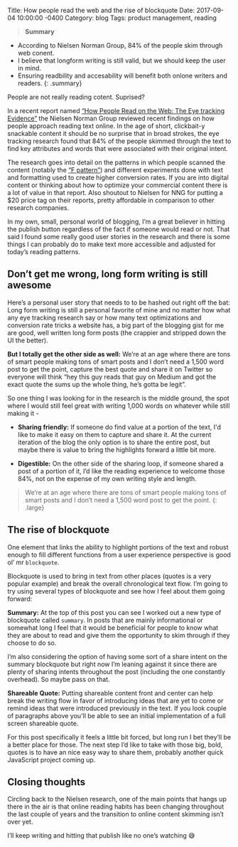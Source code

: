 Title:  How people read the web and the rise of blockquote
Date:   2017-09-04 10:00:00 -0400
Category: blog
Tags: product management, reading

>**Summary**
* According to Nielsen Norman Group, 84% of the people skim through web conent.
* I believe that longform writing is still valid, but we should keep the user in mind.
* Ensuring readbility and accesability will benefit both onlone writers and readers.
{: .summary}

People are not really reading cotent. Suprised?

In a recent report named [“How People Read on the Web: The Eye tracking Evidence”](https://www.nngroup.com/reports/how-people-read-web-eyetracking-evidence/) the Nielsen Norman Group reviewed recent findings on how people approach reading text online. In the age of short, clickbait-y snackable content it should be no surprise that in broad strokes, the eye tracking research found that 84% of the people skimmed through the text to find key attributes and words that were associated with their original intent.

The research goes into detail on the patterns in which people scanned the content (notably the [“F pattern”](https://www.nngroup.com/videos/f-pattern-reading-digital-content/))  and different experiments done with text and formatting used to create higher conversion rates. If you are into digital content or thinking about how to optimize your commercial content there is a lot of value in that report. Also shoutout to Nielsen for NNG for putting a $20 price tag on their reports, pretty affordable in comparison to other research companies.

In my own, small, personal world of blogging, I’m a great believer in hitting the publish button regardless of the fact if someone would read or not.  That said I found some really good user stories in the research and there is some things I can probably do to make text more accessible and adjusted for today’s reading patterns.

## Don’t get me wrong, long form writing is still awesome
Here’s a personal user story that needs to to be hashed out right off the bat: Long form writing is still a personal favorite of mine and no matter how what any eye tracking research say or how many text optimizations and conversion rate tricks a website has, a big part of the blogging gist for me are good, well written long form posts (the crappier and stripped down the UI the better).

**But I totally get the other side as well:** We’re at an age where there are tons of smart people making tons of smart posts and I don’t need a 1,500 word post to get the point, capture the best quote and share it on Twitter so everyone will think “hey this guy reads that guy on Medium and got the exact quote the sums up the whole thing, he’s gotta be legit”.

So one thing I was looking for in the research is the middle ground, the spot where I would still feel great with writing 1,000 words on whatever while still making it -
* **Sharing friendly:** If someone do find value at a portion of the text, I'd like to make it easy on them to capture and share it. At the current iteration of the blog the only option is to share the entire post, but maybe there is value to bring the highlights forward a little bit more.

* **Digestible:** On the other side of the sharing loop, if someone shared a post of a portion of it, I’d like the reading experience to welcome those 84%, not on the expense of my own writing style and length.

> We’re at an age where there are tons of smart people making tons of smart posts and I don’t need a 1,500 word post to get the point.
{: .large}

## The rise of blockquote
One element that links the ability to highlight portions of the text and robust enough to fill different functions from a user experience perspective is good ol’ mr `blockquote`.

Blockquote is used to bring in text from other places (quotes is a very popular example) and break the overall chronological text flow.  I’m going to try using several types of blockquote and see how I feel about them going forward:

**Summary:** At the top of this post you can see I worked out a new type of blockquote called `summary`. In posts that are mainly informational or somewhat long I feel that it would be beneficial for people to know what they are about to read and give them the opportunity to skim through if they choose to do so.  

I’m also considering the option of having some sort of a share intent on the summary blockquote but right now I’m leaning against it since there are plenty of sharing intents throughout the post (including the one constantly overhead). So maybe pass on that.

**Shareable Quote:** Putting shareable content front and center can help break the writing flow in favor of introducing ideas that are yet to come or remind ideas that were introduced previously in the text. If you look couple of paragraphs above you'll be able to see an initial implementation of a full screen shareable quote.

For this post specifically it feels a little bit forced, but long run I bet they’ll be a better place for those. The next step I’d like to take with those big, bold, quotes is to have an nice easy way to share them, probably another quick JavaScript project coming up.

## Closing thoughts
Circling back to the Nielsen research, one of the main points that hangs up there in the air is that online reading habits has been changing throughout the last couple of years and the transition to online content skimming isn’t over yet.

I’ll keep writing and hitting that publish like no one’s watching 😅
